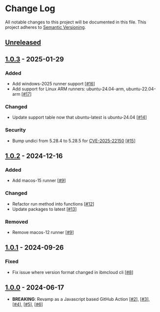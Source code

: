 # Change Log
All notable changes to this project will be documented in this file.
This project adheres to [Semantic Versioning](http://semver.org/).

## [Unreleased]

## [1.0.3] - 2025-01-29
### Added
* Add windows-2025 runner support [[#16](https://github.com/IBM/actions-ibmcloud-cli/pull/16)]
* Add support for Linux ARM runners: ubuntu-24.04-arm, ubuntu-22.04-arm [[#17](https://github.com/IBM/actions-ibmcloud-cli/pull/17)]

### Changed
* Update support table now that ubuntu-latest is ubuntu-24.04 [[#14](https://github.com/IBM/actions-ibmcloud-cli/pull/14)]

### Security
* Bump undici from 5.28.4 to 5.28.5 for [CVE-2025-22150](https://github.com/advisories/GHSA-c76h-2ccp-4975) [[#15](https://github.com/IBM/actions-ibmcloud-cli/pull/15)]

## [1.0.2] - 2024-12-16
### Added
* Add macos-15 runner [[#9](https://github.com/IBM/actions-ibmcloud-cli/pull/9)]

### Changed
* Refactor run method into functions [[#12](https://github.com/IBM/actions-ibmcloud-cli/pull/12)]
* Update packages to latest [[#13](https://github.com/IBM/actions-ibmcloud-cli/pull/13)]

### Removed
* Remove macos-12 runner [[#9](https://github.com/IBM/actions-ibmcloud-cli/pull/9)]

## [1.0.1] - 2024-09-26
### Fixed
* Fix issue where version format changed in ibmcloud cli [[#8](https://github.com/IBM/actions-ibmcloud-cli/pull/8)]

## [1.0.0] - 2024-06-17
* **BREAKING**: Revamp as a Javascript based GitHub Action [[#2](https://github.com/IBM/actions-ibmcloud-cli/pull/2)], [[#3](https://github.com/IBM/actions-ibmcloud-cli/pull/3)], [[#4](https://github.com/IBM/actions-ibmcloud-cli/pull/4)], [[#5](https://github.com/IBM/actions-ibmcloud-cli/pull/5)], [[#6](https://github.com/IBM/actions-ibmcloud-cli/pull/6)]

[Unreleased]: https://github.com/IBM/actions-ibmcloud-cli/compare/v1.0.3...HEAD
[1.0.3]: https://github.com/IBM/actions-ibmcloud-cli/compare/v1.0.2...v1.0.3
[1.0.2]: https://github.com/IBM/actions-ibmcloud-cli/compare/v1.0.1...v1.0.2
[1.0.1]: https://github.com/IBM/actions-ibmcloud-cli/compare/v1.0.0...v1.0.1
[1.0.0]: https://github.com/IBM/actions-ibmcloud-cli/compare/v0.0.8...v1.0.0

